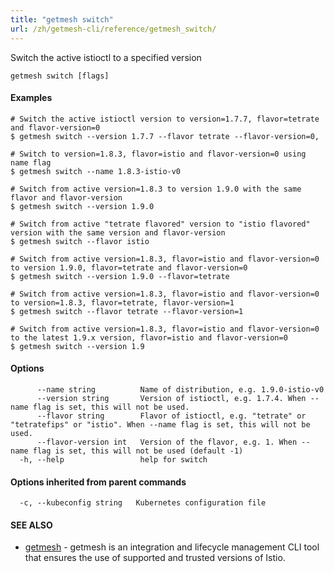 ```yaml
---
title: "getmesh switch"
url: /zh/getmesh-cli/reference/getmesh_switch/
---
```


Switch the active istioctl to a specified version

```
getmesh switch [flags]
```

#### Examples

```
# Switch the active istioctl version to version=1.7.7, flavor=tetrate and flavor-version=0
$ getmesh switch --version 1.7.7 --flavor tetrate --flavor-version=0, 

# Switch to version=1.8.3, flavor=istio and flavor-version=0 using name flag
$ getmesh switch --name 1.8.3-istio-v0

# Switch from active version=1.8.3 to version 1.9.0 with the same flavor and flavor-version
$ getmesh switch --version 1.9.0

# Switch from active "tetrate flavored" version to "istio flavored" version with the same version and flavor-version
$ getmesh switch --flavor istio

# Switch from active version=1.8.3, flavor=istio and flavor-version=0 to version 1.9.0, flavor=tetrate and flavor-version=0
$ getmesh switch --version 1.9.0 --flavor=tetrate

# Switch from active version=1.8.3, flavor=istio and flavor-version=0 to version=1.8.3, flavor=tetrate, flavor-version=1
$ getmesh switch --flavor tetrate --flavor-version=1

# Switch from active version=1.8.3, flavor=istio and flavor-version=0 to the latest 1.9.x version, flavor=istio and flavor-version=0
$ getmesh switch --version 1.9

```

#### Options

```
      --name string          Name of distribution, e.g. 1.9.0-istio-v0
      --version string       Version of istioctl, e.g. 1.7.4. When --name flag is set, this will not be used.
      --flavor string        Flavor of istioctl, e.g. "tetrate" or "tetratefips" or "istio". When --name flag is set, this will not be used.
      --flavor-version int   Version of the flavor, e.g. 1. When --name flag is set, this will not be used (default -1)
  -h, --help                 help for switch
```

#### Options inherited from parent commands

```
  -c, --kubeconfig string   Kubernetes configuration file
```

#### SEE ALSO

* [getmesh](/zh/getmesh-cli/reference/getmesh/)	 - getmesh is an integration and lifecycle management CLI tool that ensures the use of supported and trusted versions of Istio.

